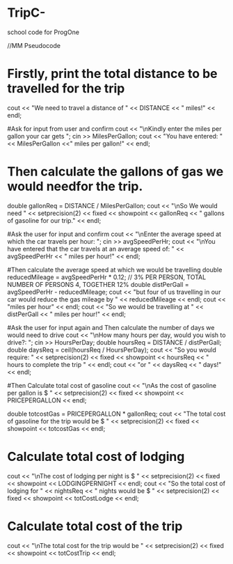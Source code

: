 # TripC-
school code for ProgOne

//MM
Pseudocode

# Firstly, print the total distance to be travelled for the trip 
cout << "We need to travel a distance of " << DISTANCE << " miles!" << endl;

#Ask for input from user and confirm
cout << "\nKindly enter the  miles per gallon your car gets ";
cin >> MilesPerGallon;
cout << "You have entered: " << MilesPerGallon <<" miles per gallon!" << endl;

# Then calculate the gallons of gas we would needfor the trip.
double gallonReq = DISTANCE / MilesPerGallon;
cout << "\nSo We would need " << setprecision(2) << fixed << showpoint << gallonReq << " gallons of gasoline for our trip." << endl;

#Ask the user for input and confirm
cout << "\nEnter the average speed at which the car travels per hour: ";
cin >> avgSpeedPerHr;
cout << "\nYou have entered that the car travels at an average speed of: " << avgSpeedPerHr << " miles per hour!" << endl;

#Then calculate the average speed at which we would be travelling
double reducedMileage = avgSpeedPerHr * 0.12; // 3% PER PERSON, TOTAL NUMBER OF PERSONS 4, TOGETHER 12%
double distPerGall = avgSpeedPerHr - reducedMileage;
cout << "but four of us travelling in our car would reduce the gas mileage by " << reducedMileage << endl;
cout << "miles per hour" << endl;
cout << "So we would be travelling at " << distPerGall << " miles per hour!" << endl;

#Ask the user for input again and Then calculate the number of days we would need to drive
cout << "\nHow many hours per day, would you wish to drive?: ";
cin >> HoursPerDay;
double hoursReq = DISTANCE / distPerGall;
double daysReq = ceil(hoursReq / HoursPerDay);
cout << "So you would require: " << setprecision(2) << fixed << showpoint << hoursReq << " hours to complete the trip " << endl;
cout << "or " << daysReq << " days!" << endl;

#Then Calculate total cost of gasoline
cout << "\nAs the cost of gasoline per gallon is $ " << setprecision(2) << fixed << showpoint << PRICEPERGALLON << endl;

double totcostGas = PRICEPERGALLON * gallonReq;
cout << "The total cost of gasoline for the trip would be $ " << setprecision(2) << fixed << showpoint << totcostGas << endl;	

# Calculate total cost of lodging	
cout << "\nThe cost of lodging per night is $ " << setprecision(2) << fixed << showpoint << LODGINGPERNIGHT << endl;
cout << "So the total cost of lodging for " << nightsReq << " nights would be $ " << setprecision(2) << fixed << showpoint << totCostLodge << endl;
	
# Calculate total cost of the trip
cout << "\nThe total cost for the trip would be " << setprecision(2) << fixed << showpoint << totCostTrip << endl;

